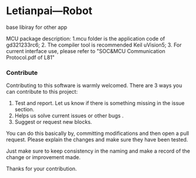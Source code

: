 # Letianpai—Robot

base libiray for other app

MCU package description:
1.mcu folder is the application code of gd321233rc6;
2. The compiler tool is recommended Keil uVision5;
3. For current interface use, please refer to "SOC&MCU Communication Protocol.pdf of L81"

### Contribute

Contributing to this software is warmly welcomed. There are 3 ways you can contribute to this project:

1. Test and report. Let us know if there is something missing in the issue section.
2. Helps us solve current issues or other bugs .
3. Suggest or request new blocks.

You can do this basically by, committing modifications and then open a pull request. Please explain the changes and make sure they have been tested.

Just make sure to keep consistency in the naming and make a record of the change or improvement made.

 Thanks for your contribution.
